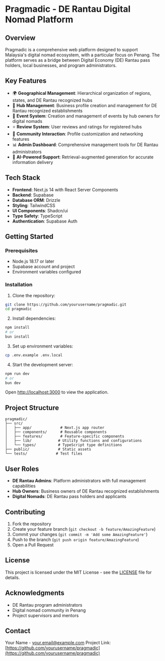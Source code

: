 # Pragmadic - DE Rantau Digital Nomad Platform

## Overview

Pragmadic is a comprehensive web platform designed to support Malaysia's digital nomad ecosystem, with a particular focus on Penang. The platform serves as a bridge between Digital Economy (DE) Rantau pass holders, local businesses, and program administrators.

## Key Features

-   🌍 **Geographical Management**: Hierarchical organization of regions, states, and DE Rantau recognized hubs
-   🏢 **Hub Management**: Business profile creation and management for DE Rantau recognized establishments
-   📅 **Event System**: Creation and management of events by hub owners for digital nomads
-   ⭐ **Review System**: User reviews and ratings for registered hubs
-   👥 **Community Interaction**: Profile customization and networking features
-   📊 **Admin Dashboard**: Comprehensive management tools for DE Rantau administrators
-   🤖 **AI-Powered Support**: Retrieval-augmented generation for accurate information delivery

## Tech Stack

-   **Frontend**: Next.js 14 with React Server Components
-   **Backend**: Supabase
-   **Database ORM**: Drizzle
-   **Styling**: TailwindCSS
-   **UI Components**: Shadcn/ui
-   **Type Safety**: TypeScript
-   **Authentication**: Supabase Auth

## Getting Started

### Prerequisites

-   Node.js 18.17 or later
-   Supabase account and project
-   Environment variables configured

### Installation

1. Clone the repository:

```bash
git clone https://github.com/yourusername/pragmadic.git
cd pragmadic
```

2. Install dependencies:

```bash
npm install
# or
bun install
```

3. Set up environment variables:

```bash
cp .env.example .env.local
```

4. Start the development server:

```bash
npm run dev
# or
bun dev
```

Open [http://localhost:3000](http://localhost:3000) to view the application.

## Project Structure

```
pragmadic/
├── src/
│   ├── app/             # Next.js app router
│   ├── components/      # Reusable components
│   ├── features/        # Feature-specific components
│   ├── lib/            # Utility functions and configurations
│   └── types/          # TypeScript type definitions
├── public/             # Static assets
└── tests/             # Test files
```

## User Roles

-   **DE Rantau Admins**: Platform administrators with full management capabilities
-   **Hub Owners**: Business owners of DE Rantau recognized establishments
-   **Digital Nomads**: DE Rantau pass holders and applicants

## Contributing

1. Fork the repository
2. Create your feature branch (`git checkout -b feature/AmazingFeature`)
3. Commit your changes (`git commit -m 'Add some AmazingFeature'`)
4. Push to the branch (`git push origin feature/AmazingFeature`)
5. Open a Pull Request

## License

This project is licensed under the MIT License - see the [LICENSE](LICENSE) file for details.

## Acknowledgments

-   DE Rantau program administrators
-   Digital nomad community in Penang
-   Project supervisors and mentors

## Contact

Your Name - your.email@example.com
Project Link: [https://github.com/yourusername/pragmadic](https://github.com/yourusername/pragmadic)
